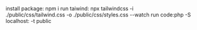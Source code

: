 install package: npm i
run taiwind: npx tailwindcss -i ./public/css/tailwind.css -o ./public/css/styles.css --watch
run code:php -S localhost:<port> -t public

<!-- port tuy y -->
